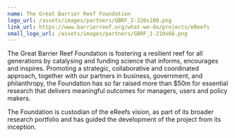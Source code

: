 ```yaml
---
name: The Great Barrier Reef Foundation
logo_url: /assets/images/partners/GBRF_2-320x100.png
link_url: https://www.barrierreef.org/what-we-do/projects/eReefs
small_logo_url: /assets/images/partners/GBRF_1-210x66.png
---
```

The Great Barrier Reef Foundation is fostering a resilient reef for all generations by catalysing and funding science that informs, encourages and inspires. Promoting a strategic, collaborative and coordinated approach, together with our partners in business, government, and philanthropy, the Foundation has so far raised more than $50m for essential research that delivers meaningful outcomes for managers, users and policy makers.

The Foundation is custodian of the eReefs vision, as part of its broader research portfolio and has guided the development of the project from its inception.
